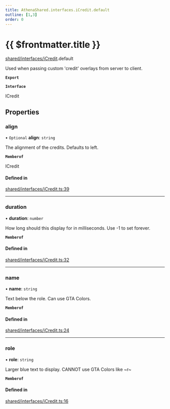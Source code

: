 ```yaml
---
title: AthenaShared.interfaces.iCredit.default
outline: [1,3]
order: 0
---
```


# {{ $frontmatter.title }}


[shared/interfaces/iCredit](../modules/shared_interfaces_iCredit.md).default

Used when passing custom 'credit' overlays from server to client.

**`Export`**

**`Interface`**

ICredit

## Properties

### align

• `Optional` **align**: `string`

The alignment of the credits. Defaults to left.

**`Memberof`**

ICredit

#### Defined in

[shared/interfaces/iCredit.ts:39](https://github.com/Stuyk/altv-athena/blob/9c488f0/src/core/shared/interfaces/iCredit.ts#L39)

___

### duration

• **duration**: `number`

How long should this display for in milliseconds.
Use -1 to set forever.

**`Memberof`**

#### Defined in

[shared/interfaces/iCredit.ts:32](https://github.com/Stuyk/altv-athena/blob/9c488f0/src/core/shared/interfaces/iCredit.ts#L32)

___

### name

• **name**: `string`

Text below the role.
Can use GTA Colors.

**`Memberof`**

#### Defined in

[shared/interfaces/iCredit.ts:24](https://github.com/Stuyk/altv-athena/blob/9c488f0/src/core/shared/interfaces/iCredit.ts#L24)

___

### role

• **role**: `string`

Larger blue text to display.
CANNOT use GTA Colors like ~r~

**`Memberof`**

#### Defined in

[shared/interfaces/iCredit.ts:16](https://github.com/Stuyk/altv-athena/blob/9c488f0/src/core/shared/interfaces/iCredit.ts#L16)
